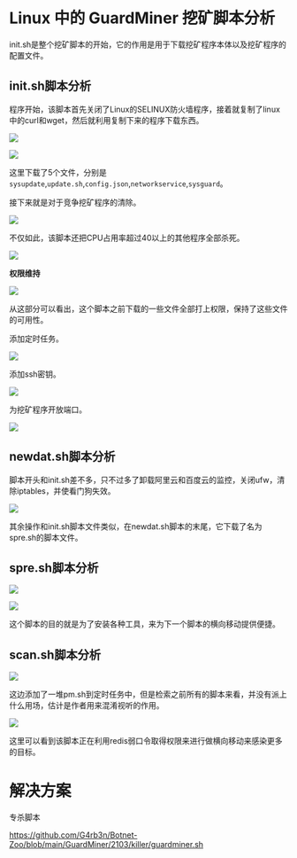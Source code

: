 # Linux 中的 GuardMiner 挖矿脚本分析

init.sh是整个挖矿脚本的开始，它的作用是用于下载挖矿程序本体以及挖矿程序的配置文件。


## init.sh脚本分析

程序开始，该脚本首先关闭了Linux的SELINUX防火墙程序，接着就复制了linux中的curl和wget，然后就利用复制下来的程序下载东西。

![](img/1.png)

![](img/7.png)

这里下载了5个文件，分别是`sysupdate`,`update.sh`,`config.json`,`networkservice`,`sysguard`。

接下来就是对于竞争挖矿程序的清除。

![](img/2.png)

不仅如此，该脚本还把CPU占用率超过40以上的其他程序全部杀死。

![](img/3.png)

**权限维持**

![](img/4.png)

从这部分可以看出，这个脚本之前下载的一些文件全部打上权限，保持了这些文件的可用性。

添加定时任务。

![](img/5.png)

添加ssh密钥。

![](img/6.png)

为挖矿程序开放端口。

![](img/8.png)

## newdat.sh脚本分析

脚本开头和init.sh差不多，只不过多了卸载阿里云和百度云的监控，关闭ufw，清除iptables，并使看门狗失效。

![](img/9.png)

其余操作和init.sh脚本文件类似，在newdat.sh脚本的末尾，它下载了名为spre.sh的脚本文件。

## spre.sh脚本分析

![](img/12.png)

![](img/13.png)

这个脚本的目的就是为了安装各种工具，来为下一个脚本的横向移动提供便捷。

## scan.sh脚本分析

![](img/10.png)

这边添加了一堆pm.sh到定时任务中，但是检索之前所有的脚本来看，并没有派上什么用场，估计是作者用来混淆视听的作用。

![](img/11.png)

这里可以看到该脚本正在利用redis弱口令取得权限来进行做横向移动来感染更多的目标。

# 解决方案

专杀脚本

https://github.com/G4rb3n/Botnet-Zoo/blob/main/GuardMiner/2103/killer/guardminer.sh
